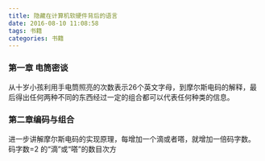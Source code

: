 ```yaml
---
title: 隐藏在计算机软硬件背后的语言
date: 2016-08-10 11:08:58
tags: 书籍
categories: 书籍
---
```


### 第一章 电筒密谈

从十岁小孩利用手电筒照亮的次数表示26个英文字母，到摩尔斯电码的解释，最后得出任何两种不同的东西经过一定的组合都可以代表任何种类的信息。

### 第二章编码与组合

进一步讲解摩尔斯电码的实现原理，每增加一个滴或者嗒，就增加一倍码字数。
码字数=2 的“滴”或“嗒”的数目次方

<!-- more -->
